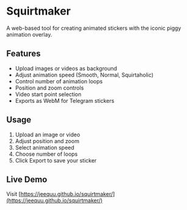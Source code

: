 # Squirtmaker

A web-based tool for creating animated stickers with the iconic piggy animation overlay.

## Features
- Upload images or videos as background
- Adjust animation speed (Smooth, Normal, Squirtaholic)
- Control number of animation loops
- Position and zoom controls
- Video start point selection
- Exports as WebM for Telegram stickers

## Usage
1. Upload an image or video
2. Adjust position and zoom
3. Select animation speed
4. Choose number of loops
5. Click Export to save your sticker

## Live Demo
Visit [https://jeequu.github.io/squirtmaker/](https://jeequu.github.io/squirtmaker/) 
